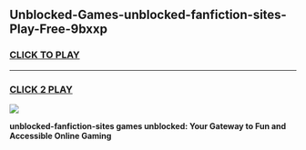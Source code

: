 
## Unblocked-Games-unblocked-fanfiction-sites-Play-Free-9bxxp
<h3>
<a href="https://premium76.site?title=unblocked-fanfiction-sites&ref=21A">CLICK TO PLAY</a></h3>
<hr>

<h3>
<a href="https://premium76.site?title=unblocked-fanfiction-sites&ref=21A">CLICK 2 PLAY</a>
  
</h3>

<a href="https://premium76.site?title=unblocked-fanfiction-sites&ref=21A"><img src="https://clearcache.store/games.png"></a>


**unblocked-fanfiction-sites games unblocked: Your Gateway to Fun and Accessible Online Gaming**

